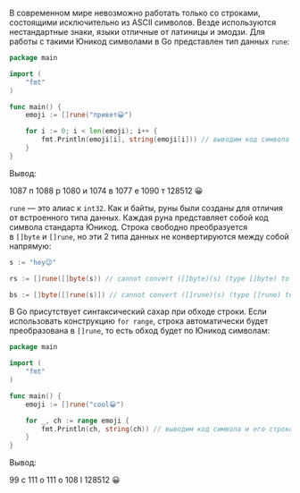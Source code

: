В современном мире невозможно работать только со строками, состоящими исключительно из ASCII символов. Везде используются нестандартные знаки, языки отличные от латиницы и эмодзи. Для работы с такими Юникод символами в Go представлен тип данных `rune`:

```go
package main

import (
    "fmt"
)

func main() {
    emoji := []rune("привет😀")

    for i := 0; i < len(emoji); i++ {
        fmt.Println(emoji[i], string(emoji[i])) // выводим код символа и его строковое представление
    }
}
```

Вывод:

1087 п
1088 р
1080 и
1074 в
1077 е
1090 т
128512 😀

`rune` — это алиас к `int32`. Как и байты, руны были созданы для отличия от встроенного типа данных. Каждая руна представляет собой код символа стандарта Юникод. Строка свободно преобразуется в `[]byte` и `[]rune`, но эти 2 типа данных не конвертируются между собой напрямую:

```go
s := "hey😉"

rs := []rune([]byte(s)) // cannot convert ([]byte)(s) (type []byte) to type []rune

bs := []byte([]rune(s)]) // cannot convert ([]rune)(s) (type []rune) to type []byte
```

В Go присутствует синтаксический сахар при обходе строки. Если использовать конструкцию `for range`, строка автоматически будет преобразована в `[]rune`, то есть обход будет по Юникод символам:

```go
package main

import (
    "fmt"
)

func main() {
    emoji := []rune("cool😀")

    for _, ch := range emoji {
        fmt.Println(ch, string(ch)) // выводим код символа и его строковое представление
    }
}
```

Вывод:

99 c
111 o
111 o
108 l
128512 😀